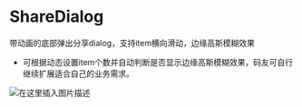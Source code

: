 # ShareDialog
带动画的底部弹出分享dialog，支持item横向滑动，边缘高斯模糊效果


* 可根据动态设置item个数并自动判断是否显示边缘高斯模糊效果，码友可自行继续扩展适合自己的业务需求。


![在这里插入图片描述](https://img-blog.csdnimg.cn/20190326112252553.gif)

